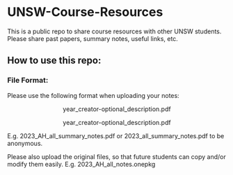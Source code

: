 # UNSW-Course-Resources
This is a public repo to share course resources with other UNSW students. Please share past papers, summary notes, useful links, etc.

## How to use this repo:

### File Format:
Please use the following format when uploading your notes:

<center>year_creator-optional_description.pdf</center>

<p align="center">year_creator-optional_description.pdf</p>

E.g. 2023_AH_all_summary_notes.pdf or 2023_all_summary_notes.pdf to be anonymous.

Please also upload the original files, so that future students can copy and/or modify them easily. E.g.
2023_AH_all_notes.onepkg


